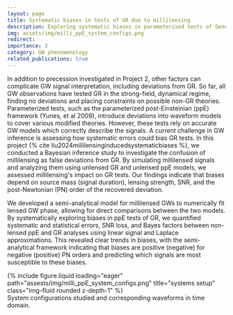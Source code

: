 ```yaml
---
layout: page
title: Systematic biases in tests of GR due to millilensing
description: Exploring systematic biases in parameterised tests of General Relativity 
img: assets/img/milli_ppE_system_configs.png
redirect: 
importance: 3
category: GW phenomenology
related_publications: true
---
```


In addition to precession investigated in Project 2, other factors can complicate GW signal interpretation, including deviations from GR.
So far, all GW observations have tested GR in the strong-field, dynamical regime, finding no deviations and placing constraints on possible non-GR theories. 
Parameterized tests, such as the parameterized post-Einsteinian (ppE) framework (Yunes, et al 2009), introduce deviations into waveform models to cover various modified theories.
However, these tests rely on accurate GW models which correctly describe the signals. 
A current challenge in GW inference is assessing how systematic errors could bias GR tests.
In this project {% cite liu2024millilensinginducedsystematicbiases %}, we conducted a Bayesian inference study to investigate the confusion of millilensing as false deviations from GR.
By simulating millilensed signals and analyzing them using unlensed GR and unlensed ppE models, we assessed millilensing's impact on GR tests.
Our findings indicate that biases depend on source mass (signal duration), lensing strength, SNR, and the post-Newtonian (PN) order of the recovered deviation. 

We developed a semi-analytical model for millilensed GWs to numerically fit lensed GW phase, allowing for direct comparisons between the two models.
By systematically exploring biases in ppE tests of GR, we quantified systematic and statistical errors, SNR loss, and Bayes factors between non-lensed ppE and GR analyses using linear signal and Laplace approximations.
This revealed clear trends in biases, with the semi-analytical framework indicating that biases are positive (negative) for negative (positive) PN orders and predicting which signals are most susceptible to these biases.

<div class="row justify-content-sm-center"> 
    <div class="col-sm mt-3 mt-md-0">
        {% include figure.liquid loading="eager" path="assests/img/milli_ppE_system_configs.png" title="systems setup" class="img-fluid rounded z-depth-1" %}
    </div>
    <div class="col-sm mt-3 mt-md-0">
            
</div>
<div class="caption">
    System configurations studied and corresponding waveforms in time domain.
</div>
 

